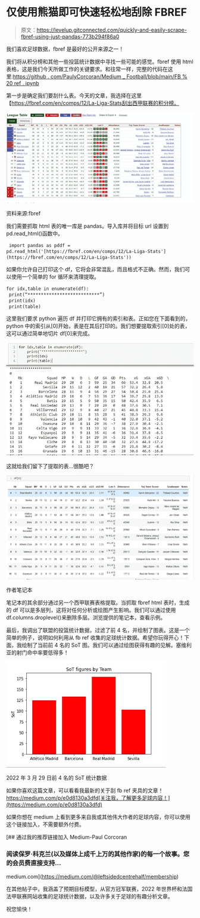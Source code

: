# 仅使用熊猫即可快速轻松地刮除 FBREF

> 原文：<https://levelup.gitconnected.com/quickly-and-easily-scrape-fbref-using-just-pandas-773b294f86a0>

我们喜欢足球数据，fbref 是最好的公开来源之一！

我们将从积分榜和其他一些投篮统计数据中寻找一些可能的感觉。fbref 使用 html 表格，这是我们今天所做工作的关键要求。和往常一样，完整的代码在这里:[https://github . com/PaulyCorcoran/Medium _ Football/blob/main/FB % 20 ref . ipynb](https://github.com/PaulyCorcoran/Medium_Football/blob/main/fb%20ref.ipynb)

第一步是确定我们要刮什么表。今天的文章，我选择在这里【https://fbref.com/en/comps/12/La-Liga-Stats刮出西甲联赛的积分榜。

![](img/9be448d20d88e94f99790499cf26e81e.png)

资料来源:fbref

我们需要抓取 html 表的唯一库是 pandas。导入库并将目标 url 设置到 pd.read_html()函数中。

```
 import pandas as pddf = pd.read_html('[https://fbref.com/en/comps/12/La-Liga-Stats'](https://fbref.com/en/comps/12/La-Liga-Stats'))
```

如果你允许自己打印这个 df，它将会非常混乱，而且格式不正确。然而，我们可以使用一个简单的 for 循环来清理提取。

```
for idx,table in enumerate(df):
 print(“***************************”)
 print(idx)
 print(table)
```

这里我们要求 python 遍历 df 并打印它拥有的索引和表。正如您在下面看到的，python 中的索引从[0]开始，表是在其后打印的。我们想要提取索引[0]处的表，这可以通过简单地切片 df[0]来完成。

![](img/fce2ec747f9efcacb00d436d2dab8cd2.png)

这就给我们留下了提取的表…很酷吧？

![](img/b88cc6dade4fe7fac3771462dd660be5.png)

作者笔记本

笔记本的其余部分通过另一个西甲联赛表格提取。当抓取 fbref html 表时，生成的 df 可以是多层列，这将对任何分析或绘图产生影响。我们可以通过使用 df.columns.droplevel()来删除多层。浏览提供的笔记本，查看示例。

最后，我调出了联盟的投篮统计数据，过滤了前 4 名，并绘制了图表。这是一个简单的例子，说明如何利用从 fb ref 收集的足球统计数据。希望你玩得开心！下面，我绘制了当前前 4 名的 SoT 图。我们可以通过绘图获得有趣的见解。塞维利亚的射门命中率要低得多！

![](img/82cd54ae895197468cb6fd0ecf315e6c.png)

2022 年 3 月 29 日前 4 名的 SoT 统计数据

如果你喜欢这篇文章，可以看看我最新的关于刮 fb ref 夹具的文章！https://medium.com/p/e0d8130a3dfd[关注我，了解更多足球内容！](https://medium.com/p/e0d8130a3dfd)

如果你想在 medium 上看到更多来自我或其他伟大作者的足球内容，你可以使用这个链接加入，不需要额外付费。

[](https://medium.com/@leftsidedcentrehalf/membership) [## 通过我的推荐链接加入 Medium-Paul Corcoran

### 阅读保罗·科克兰(以及媒体上成千上万的其他作家)的每一个故事。您的会员费直接支持…

medium.com](https://medium.com/@leftsidedcentrehalf/membership) 

在其他帖子中，我涵盖了预期目标模型，从官方冠军联赛，2022 年世界杯和法国法甲联赛网站收集的足球统计数据，以及许多关于足球的有趣分析文章。

祝您愉快！